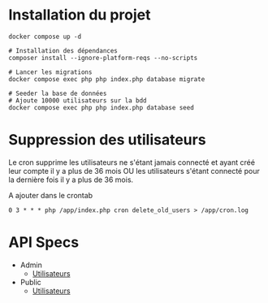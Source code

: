 # Installation du projet

```shell
docker compose up -d

# Installation des dépendances
composer install --ignore-platform-reqs --no-scripts

# Lancer les migrations
docker compose exec php php index.php database migrate

# Seeder la base de données
# Ajoute 10000 utilisateurs sur la bdd
docker compose exec php php index.php database seed
```

# Suppression des utilisateurs

Le cron supprime les utilisateurs ne s'étant jamais connecté et ayant créé leur compte il y a plus de 36 mois OU les
utilisateurs s'étant connecté pour la dernière fois il y a plus de 36 mois.

A ajouter dans le crontab

```shell
0 3 * * * php /app/index.php cron delete_old_users > /app/cron.log
```

# API Specs

- Admin
    - [Utilisateurs](/doc/admin/api/v1/users.md)
- Public
    - [Utilisateurs](/doc/public/api/v1/users.md)

